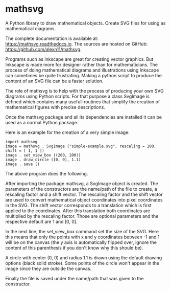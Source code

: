 # mathsvg
A  Python library to draw mathematical objects. Create SVG files for using as mathematical diagrams.

The complete documentation is available at: https://mathsvg.readthedocs.io.
The sources are hosted on GitHub: https://github.com/alexn11/mathsvg.

Programs such as Inkscape are great for creating vector graphics. But Inkscape is made more for designer rather than for mathematicians. The process of doing mathematical diagrams and illustrations using Inkscape can sometimes be quite frustrating. Making a python script to produce the content of an SVG file can be a faster solution.

The role of mathsvg is to help with the process of producing your own SVG diagrams using Python scripts. For that purpose a class SvgImage is defined which contains many usefull routines that simplify the creation of mathematical figures with precise descriptions.

Once the mathsvg package and all its dependencies are installed it can be used as a normal Python package.

Here is an example for the creation of a very simple image:

    import mathsvg
    image = mathsvg . SvgImage ("simple-example.svg", rescaling = 100, shift = [ 1, 1 ])
    image . set_view_box ((200, 200))
    image . draw_circle ([0, 0], 1.1)
    image . save ()


The above program does the following.

After importing the package mathsvg, a SvgImage object is created. The parameters of the constructors are the name/path of the file to create, a rescaling factor and a shift vector. The rescaling factor and the shift vector are used to convert mathematical object coordinates into pixel coordinates in the SVG. The shift vector corresponds to a translation which is first applied to the coordinates. After this translation both coordinates are multiplied by the rescaling factor. Those are optional parameters and the respective default are 1 and [0, 0].

In the next line, the set_view_box command set the size of the SVG. Here this means that only the points with x and y coordinates between -1 and 1 will be on the canvas (the y axis is automatically flipped over, ignore the content of this parenthesis if you don't know why this should be).

A circle with center (0, 0) and radius 1.1 is drawn using the default drawing options (black solid stroke). Some points of the circle won't appear in the image since they are outside the canvas.

Finally the file is saved under the name/path that was given to the constructor. 


